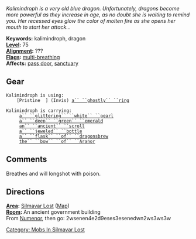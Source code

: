 *Kalimindroph is a very old blue dragon. Unfortunately, dragons become
more powerful as they increase in age, as no doubt she is waiting to
remind you. Her recessed eyes glow the color of molten fire as she opens
her mouth to start her attack...*

**Keywords:** kalimindroph, dragon  
**[Level](Level.md "wikilink"):** 75  
**[Alignment](Alignment.md "wikilink"):** ???  
**[Flags](:Category:_Mob_Types.md "wikilink"):**
[multi-breathing](Breathing_Mobs.md "wikilink")  
**Affects:** [pass door](Pass_Door.md "wikilink"),
[sanctuary](Sanctuary.md "wikilink")  

## Gear

`Kalimindroph is using:`  
<worn on finger>`    [Pristine  ] (Invis) `[`a`` ``ghostly`` ``ring`](Ghostly_Ring.md "wikilink")

`Kalimindroph is carrying:`  
`     `[`a`` ``glittering`` ``white`` ``pearl`](Glittering_White_Pearl.md "wikilink")  
`     `[`a`` ``deep`` ``green`` ``emerald`](Deep_Green_Emerald.md "wikilink")  
`     `[`an`` ``ancient`` ``scroll`](Ancient_Scroll.md "wikilink")  
`     `[`a`` ``jeweled`` ``bottle`](Jeweled_Bottle.md "wikilink")  
`     `[`a`` ``flask`` ``of`` ``dragonsbrew`](Flask_Of_Dragonsbrew.md "wikilink")  
`     `[`the`` ``bow`` ``of`` ``Aranor`](Bow_Of_Aranor.md "wikilink")

## Comments

Breathes and will longshot with poison.

## Directions

**[Area](:Category:_Areas.md "wikilink"):** [Silmavar
Lost](:Category:_Silmavar_Lost.md "wikilink")
([Map](Silmavar_Lost_Map.md "wikilink"))  
**[Room](:Category:_Rooms.md "wikilink"):** An ancient government
building  
From [Numenor](Numenor_The_Lich_(Lord).md "wikilink"), then go:
2wsenen4e2d9eses3esenedwn2ws3ws3w  

[Category: Mobs In Silmavar
Lost](Category:_Mobs_In_Silmavar_Lost "wikilink")
